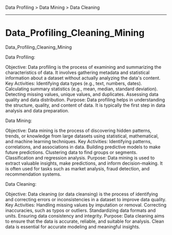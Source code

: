 Data Profiling > Data Mining > Data Cleaning
________________________________________________________


# Data_Profiling_Cleaning_Mining
Data_Profiling_Cleaning_Mining


Data Profiling:

Objective: Data profiling is the process of examining and summarizing the characteristics of data. It involves gathering metadata and statistical information about a dataset without actually analyzing the data's content.
Key Activities:
Identifying data types (e.g., text, numbers, dates).
Calculating summary statistics (e.g., mean, median, standard deviation).
Detecting missing values, unique values, and duplicates.
Assessing data quality and data distribution.
Purpose: Data profiling helps in understanding the structure, quality, and content of data. It is typically the first step in data analysis and data preparation.


Data Mining:

Objective: Data mining is the process of discovering hidden patterns, trends, or knowledge from large datasets using statistical, mathematical, and machine learning techniques.
Key Activities:
Identifying patterns, correlations, and associations in data.
Building predictive models to make future predictions.
Clustering data to find groups or segments.
Classification and regression analysis.
Purpose: Data mining is used to extract valuable insights, make predictions, and inform decision-making. It is often used for tasks such as market analysis, fraud detection, and recommendation systems.


Data Cleaning:

Objective: Data cleaning (or data cleansing) is the process of identifying and correcting errors or inconsistencies in a dataset to improve data quality.
Key Activities:
Handling missing values by imputation or removal.
Correcting inaccuracies, such as typos or outliers.
Standardizing data formats and units.
Ensuring data consistency and integrity.
Purpose: Data cleaning aims to ensure that the data is accurate, reliable, and suitable for analysis. Clean data is essential for accurate modeling and meaningful insights.
